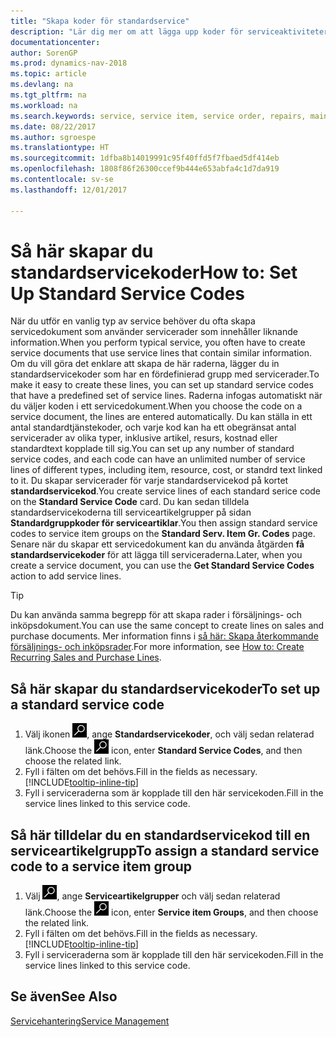 ```yaml
---
title: "Skapa koder för standardservice"
description: "Lär dig mer om att lägga upp koder för serviceaktiviteter som du utför ofta."
documentationcenter: 
author: SorenGP
ms.prod: dynamics-nav-2018
ms.topic: article
ms.devlang: na
ms.tgt_pltfrm: na
ms.workload: na
ms.search.keywords: service, service item, service order, repairs, maintenance
ms.date: 08/22/2017
ms.author: sgroespe
ms.translationtype: HT
ms.sourcegitcommit: 1dfba8b14019991c95f40ffd5f7fbaed5df414eb
ms.openlocfilehash: 1808f86f26300ccef9b444e653abfa4c1d7da919
ms.contentlocale: sv-se
ms.lasthandoff: 12/01/2017

---
```


# <a name="how-to-set-up-standard-service-codes"></a><span data-ttu-id="4b501-103">Så här skapar du standardservicekoder</span><span class="sxs-lookup"><span data-stu-id="4b501-103">How to: Set Up Standard Service Codes</span></span>
<span data-ttu-id="4b501-104">När du utför en vanlig typ av service behöver du ofta skapa servicedokument som använder servicerader som innehåller liknande information.</span><span class="sxs-lookup"><span data-stu-id="4b501-104">When you perform typical service, you often have to create service documents that use service lines that contain similar information.</span></span> <span data-ttu-id="4b501-105">Om du vill göra det enklare att skapa de här raderna, lägger du in standardservicekoder som har en fördefinierad grupp med servicerader.</span><span class="sxs-lookup"><span data-stu-id="4b501-105">To make it easy to create these lines, you can set up standard service codes that have a predefined set of service lines.</span></span> <span data-ttu-id="4b501-106">Raderna infogas automatiskt när du väljer koden i ett servicedokument.</span><span class="sxs-lookup"><span data-stu-id="4b501-106">When you choose the code on a service document, the lines are entered automatically.</span></span> <span data-ttu-id="4b501-107">Du kan ställa in ett antal standardtjänstekoder, och varje kod kan ha ett obegränsat antal servicerader av olika typer, inklusive artikel, resurs, kostnad eller standardtext kopplade till sig.</span><span class="sxs-lookup"><span data-stu-id="4b501-107">You can set up any number of standard service codes, and each code can have an unlimited number of service lines of different types, including item, resource, cost, or standrd text linked to it.</span></span> <span data-ttu-id="4b501-108">Du skapar servicerader för varje standardservicekod på kortet **standardservicekod**.</span><span class="sxs-lookup"><span data-stu-id="4b501-108">You create service lines of each standard serice code on the **Standard Service Code** card.</span></span> <span data-ttu-id="4b501-109">Du kan sedan tilldela standardservicekoderna till serviceartikelgrupper på sidan **Standardgruppkoder för serviceartiklar**.</span><span class="sxs-lookup"><span data-stu-id="4b501-109">You then assign standard service codes to service item groups on the **Standard Serv. Item Gr. Codes** page.</span></span> <span data-ttu-id="4b501-110">Senare när du skapar ett servicedokument kan du använda åtgärden **få standardservicekoder** för att lägga till serviceraderna.</span><span class="sxs-lookup"><span data-stu-id="4b501-110">Later, when you create a service document, you can use the **Get Standard Service Codes** action to add service lines.</span></span>  
  
> [!Tip]
>  <span data-ttu-id="4b501-111">Du kan använda samma begrepp för att skapa rader i försäljnings- och inköpsdokument.</span><span class="sxs-lookup"><span data-stu-id="4b501-111">You can use the same concept to create lines on sales and purchase documents.</span></span> <span data-ttu-id="4b501-112">Mer information finns i [så här: Skapa återkommande försäljnings- och inköpsrader](sales-how-work-standard-lines.md).</span><span class="sxs-lookup"><span data-stu-id="4b501-112">For more information, see [How to: Create Recurring Sales and Purchase Lines](sales-how-work-standard-lines.md).</span></span>    
  
## <a name="to-set-up-a-standard-service-code"></a><span data-ttu-id="4b501-113">Så här skapar du standardservicekoder</span><span class="sxs-lookup"><span data-stu-id="4b501-113">To set up a standard service code</span></span>    
1. <span data-ttu-id="4b501-114">Välj ikonen ![Söka efter sida eller rapport](media/ui-search/search_small.png "ikonen Söka efter sida eller rapport"), ange **Standardservicekoder**, och välj sedan relaterad länk.</span><span class="sxs-lookup"><span data-stu-id="4b501-114">Choose the ![Search for Page or Report](media/ui-search/search_small.png "Search for Page or Report icon") icon, enter **Standard Service Codes**, and then choose the related link.</span></span>  
2. <span data-ttu-id="4b501-115">Fyll i fälten om det behövs.</span><span class="sxs-lookup"><span data-stu-id="4b501-115">Fill in the fields as necessary.</span></span> [!INCLUDE[tooltip-inline-tip](includes/tooltip-inline-tip_md.md)]  
4. <span data-ttu-id="4b501-116">Fyll i serviceraderna som är kopplade till den här servicekoden.</span><span class="sxs-lookup"><span data-stu-id="4b501-116">Fill in the service lines linked to this service code.</span></span>  

## <a name="to-assign-a-standard-service-code-to-a-service-item-group"></a><span data-ttu-id="4b501-117">Så här tilldelar du en standardservicekod till en serviceartikelgrupp</span><span class="sxs-lookup"><span data-stu-id="4b501-117">To assign a standard service code to a service item group</span></span>
1. <span data-ttu-id="4b501-118">Välj ![Söka efter sida eller rapport](media/ui-search/search_small.png "ikonen Söka efter sida eller rapport"), ange **Serviceartikelgrupper** och välj sedan relaterad länk.</span><span class="sxs-lookup"><span data-stu-id="4b501-118">Choose the ![Search for Page or Report](media/ui-search/search_small.png "Search for Page or Report icon") icon, enter **Service item Groups**, and then choose the related link.</span></span>  
2. <span data-ttu-id="4b501-119">Fyll i fälten om det behövs.</span><span class="sxs-lookup"><span data-stu-id="4b501-119">Fill in the fields as necessary.</span></span> [!INCLUDE[tooltip-inline-tip](includes/tooltip-inline-tip_md.md)]
3. <span data-ttu-id="4b501-120">Fyll i serviceraderna som är kopplade till den här servicekoden.</span><span class="sxs-lookup"><span data-stu-id="4b501-120">Fill in the service lines linked to this service code.</span></span>  

## <a name="see-also"></a><span data-ttu-id="4b501-121">Se även</span><span class="sxs-lookup"><span data-stu-id="4b501-121">See Also</span></span>
[<span data-ttu-id="4b501-122">Servicehantering</span><span class="sxs-lookup"><span data-stu-id="4b501-122">Service Management</span></span>](service-service.md)
